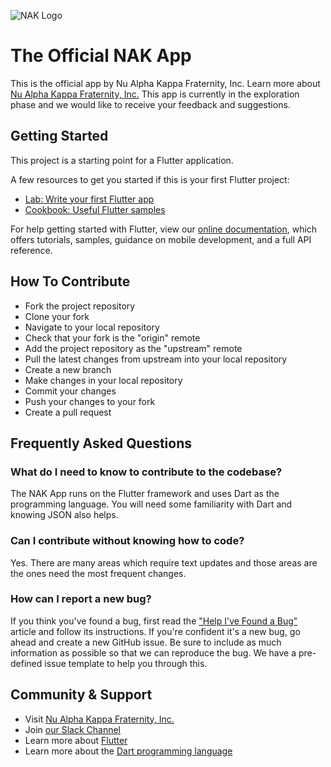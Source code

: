 ![NAK Logo](https://naknet.org/main/wp-content/uploads/2012/04/Header_Stacked_1line.png)
# The Official NAK App

This is the official app by Nu Alpha Kappa Fraternity, Inc. Learn more about [Nu Alpha Kappa Fraternity, Inc.](https://www.naknet.org)
This app is currently in the exploration phase and we would like to receive your feedback and suggestions.

## Getting Started

This project is a starting point for a Flutter application.

A few resources to get you started if this is your first Flutter project:

- [Lab: Write your first Flutter app](https://flutter.dev/docs/get-started/codelab)
- [Cookbook: Useful Flutter samples](https://flutter.dev/docs/cookbook)

For help getting started with Flutter, view our
[online documentation](https://flutter.dev/docs), which offers tutorials,
samples, guidance on mobile development, and a full API reference.

## How To Contribute
- Fork the project repository
- Clone your fork
- Navigate to your local repository
- Check that your fork is the "origin" remote
- Add the project repository as the "upstream" remote
- Pull the latest changes from upstream into your local repository
- Create a new branch
- Make changes in your local repository
- Commit your changes
- Push your changes to your fork
- Create a pull request

## Frequently Asked Questions
### What do I need to know to contribute to the codebase?
The NAK App runs on the Flutter framework and uses Dart as the programming language. You will need some familiarity with Dart and knowing JSON also helps.

### Can I contribute without knowing how to code?
Yes. There are many areas which require text updates and  those areas are the ones need the most frequent changes.

### How can I report a new bug?
If you think you've found a bug, first read the ["Help I've Found a Bug"](https://www.browserstack.com/guide/how-to-write-a-bug-report) article and follow its instructions.
If you're confident it's a new bug, go ahead and create a new GitHub issue. Be sure to include as much information as possible so that we can reproduce the bug. We have a pre-defined issue template to help you through this.

## Community & Support
- Visit [Nu Alpha Kappa Fraternity, Inc.](https://www.naknet.org)
- Join [our Slack Channel](https://join.slack.com/t/nakinc/shared_invite/zt-fzcdjcbn-iYmtmAdZiK8df9wA6n6h8A)
- Learn more about [Flutter](https://flutter.dev/)
- Learn more about the [Dart programming language](https://dart.dev/)
